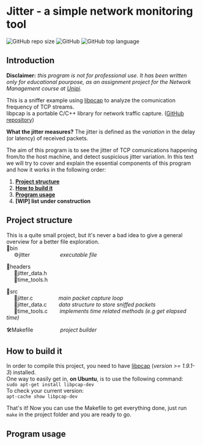 # Jitter - a simple network monitoring tool        
![GitHub repo size](https://img.shields.io/github/repo-size/Crostatus/Jitter) ![GitHub](https://img.shields.io/github/license/Crostatus/Jitter) ![GitHub top language](https://img.shields.io/github/languages/top/Crostatus/Jitter?color=red)
 
 ## Introduction   
 **Disclaimer:** *this program is not for professional use. It has been written only for educational pourpose, as an assignment project for the Network Management course at [Unipi](https://di.unipi.it/).*

This is a sniffer example using [libpcap](https://www.tcpdump.org/manpages/pcap.3pcap.html) to analyze the comunication frequency of TCP streams.    
libpcap is a portable C/C++ library for network traffic capture. ([GitHub repository](https://github.com/the-tcpdump-group/libpcap))

**What the jitter measures?** The jitter is defined as the *variation* in the delay (or latency) of received packets.

The aim of this program is to see the jitter of TCP comunications happening from/to the host machine, and detect suspicious jitter variation. 
In this text we will try to cover and explain the essential components of this program and how it works in the following order: 
 1. **[Project structure](#project-structure)**
 2. **[How to build it](#how-to-build-it)**
 3. **[Program usage](#program-usage)**
 4. **[WIP] list under construction**
 
 ## Project structure
This is a quite small project, but it's never a bad idea to give a general overview for a better file exploration.     
📁bin    
&nbsp;&nbsp;&nbsp;&nbsp; ⚙️jitter &nbsp;&nbsp;&nbsp;&nbsp;&nbsp;&nbsp;&nbsp;&nbsp;&nbsp;&nbsp;&nbsp;&nbsp;&nbsp;&nbsp;&nbsp;&nbsp;&nbsp;&nbsp; *executable file*

📁headers    
&nbsp;&nbsp;&nbsp;&nbsp;&nbsp;📃jitter_data.h    
&nbsp;&nbsp;&nbsp;&nbsp;&nbsp;📃time_tools.h    

📁src    
&nbsp;&nbsp;&nbsp;&nbsp;&nbsp;📃jitter.c &nbsp;&nbsp;&nbsp;&nbsp;&nbsp;&nbsp;&nbsp;&nbsp;&nbsp;&nbsp;&nbsp;&nbsp;&nbsp;&nbsp;&nbsp; *main packet capture loop*   
&nbsp;&nbsp;&nbsp;&nbsp;&nbsp;📃jitter_data.c &nbsp;&nbsp;&nbsp;&nbsp;&nbsp;&nbsp; *data structure to store sniffed packets*    
&nbsp;&nbsp;&nbsp;&nbsp;&nbsp;📃time_tools.c  &nbsp;&nbsp;&nbsp;&nbsp;&nbsp;&nbsp; *implements time related methods (e.g get elapsed time)*  

🛠️Makefile &nbsp;&nbsp;&nbsp;&nbsp;&nbsp;&nbsp;&nbsp;&nbsp;&nbsp;&nbsp;&nbsp;&nbsp;&nbsp;&nbsp;&nbsp;&nbsp; *project builder*    

## How to build it
In order to compile this project, you need to have [libpcap](https://github.com/the-tcpdump-group/libpcap) (*version >= 1.9.1-3*) installed.    
One way to easily get in, **on Ubuntu**, is to use the following command:    
`sudo apt-get install libpcap-dev`    
To check your current version:    
`apt-cache show libpcap-dev`    
    
That's it! Now you can use the Makefile to get everything done, just run `make` in the project folder and you are ready to go.     

## Program usage    
